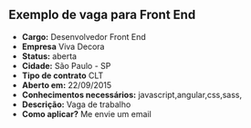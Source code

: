 ## Exemplo de vaga para Front End
* **Cargo:** Desenvolvedor Front End
* **Empresa** Viva Decora
* **Status:** aberta
* **Cidade:** São Paulo - SP
* **Tipo de contrato** CLT
* **Aberto em:** 22/09/2015
* **Conhecimentos necessários:** javascript,angular,css,sass,
* **Descrição:** Vaga de trabalho
* **Como aplicar?** Me envie um email
